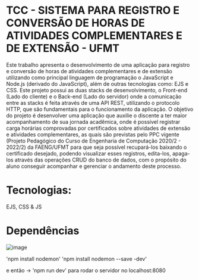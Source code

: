# TCC - SISTEMA PARA REGISTRO E CONVERSÃO DE HORAS DE ATIVIDADES COMPLEMENTARES E DE EXTENSÃO - UFMT

Este trabalho apresenta o desenvolvimento de uma aplicação para registro e conversão de horas de atividades complementares e de extensão utilizando como principal linguagem de programação o JavaScript e Node.js (derivado do JavaScript), além de outras tecnologias como: EJS e CSS. Este projeto possui as duas stacks de desenvolvimento, o Front-end (Lado do cliente) e o Back-end (Lado do servidor) onde a comunicação entre as stacks é feita através de uma API REST, utilizando o protocolo HTTP, que são fundamentais para o funcionamento da aplicação. O objetivo do projeto é desenvolver uma aplicação que auxilie o discente a ter maior acompanhamento de sua jornada acadêmica, onde é possível registrar carga horárias comprovadas por certificados sobre atividades de extensão e atividades complementares, as quais são previstas pelo PPC vigente (Projeto Pedagógico do Curso de Engenharia de Computação 2020/2 - 2022/2) da FAENG/UFMT para que seja possível recupará-los baixando o certificado desejado, podendo visualizar esses registros, edita-los, apaga-los através das operações CRUD do banco de dados, com o propósito do aluno conseguir acompanhar e gerenciar o andamento deste processo.

# Tecnologias: 
EJS, CSS & JS


# Dependências

![image](https://user-images.githubusercontent.com/73304785/234932018-0f673e17-9fff-42fb-8ba2-4eac913790b5.png)


'npm install nodemon'
'npm install nodemon --save -dev' 

 e então -> 'npm run dev' para rodar o servidor no localhost:8080

